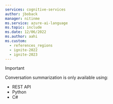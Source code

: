 ```yaml
---
services: cognitive-services
author: jboback
manager: nitinme
ms.service: azure-ai-language
ms.topic: include
ms.date: 12/06/2022
ms.author: aahi
ms.custom:
  - references_regions
  - ignite-2022
  - ignite-2023
---
```


> [!IMPORTANT]
> Conversation summarization is only available using:
>  - REST API
>  - Python
>  - C#
